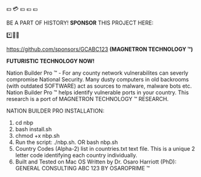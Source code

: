 💵 💳 💴 💶 💷

BE A PART OF HISTORY! **SPONSOR** THIS PROJECT HERE:

*️⃣📶🤖

https://github.com/sponsors/GCABC123 **(MAGNETRON TECHNOLOGY ™)**

**FUTURISTIC TECHNOLOGY NOW!**


Nation Builder Pro ™ - For any county network vulnerabilites can severly compromise National Security. Many dusty computers in old backrooms (with outdated SOFTWARE) act as sources to malware, malware bots etc. Nation Builder Pro ™ helps identify vulnerable ports in your country. This research is a port of MAGNETRON TECHNOLOGY ™ RESEARCH.


NATION BUILDER PRO INSTALLATION:

1. cd nbp
2. bash install.sh
3. chmod +x nbp.sh
5. Run the script: ./nbp.sh. OR bash nbp.sh
6. Country Codes (Alpha-2) list in countries.txt text file. This is a unique 2 letter code identifying each country individually.
7. Built and Tested on Mac OS Written by Dr. Osaro Harriott (PhD): GENERAL CONSULTING ABC 123 BY OSAROPRIME ™
